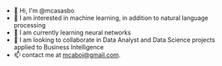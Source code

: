 - 👋 Hi, I'm @mcasasbo
- 👀 I am interested in machine learning, in addition to natural language processing
- 🌱 I am currently learning neural networks
- 💞️ I am looking to collaborate in Data Analyst and Data Science projects applied to Business Intelligence
- 📫 contact me at mcaboj@gmail.com.

<!---
mcasasbo/mcasasbo is a ✨ special ✨ repository because its `README.md` (this file) appears on your GitHub profile.
You can click the Preview link to take a look at your changes.
--->
